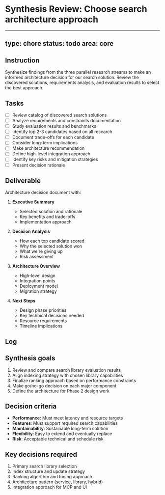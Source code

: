 # Synthesis Review: Choose search architecture approach

---
type: chore
status: todo
area: core
---


## Instruction
Synthesize findings from the three parallel research streams to make an informed architecture decision for our search solution. Review the discovered solutions, requirements analysis, and evaluation results to select the best approach.

## Tasks
- [ ] Review catalog of discovered search solutions
- [ ] Analyze requirements and constraints documentation
- [ ] Study evaluation results and benchmarks
- [ ] Identify top 2-3 candidates based on all research
- [ ] Document trade-offs for each candidate
- [ ] Consider long-term implications
- [ ] Make architecture recommendation
- [ ] Define high-level integration approach
- [ ] Identify key risks and mitigation strategies
- [ ] Present decision rationale

## Deliverable
Architecture decision document with:

1. **Executive Summary**
   - Selected solution and rationale
   - Key benefits and trade-offs
   - Implementation approach

2. **Decision Analysis**
   - How each top candidate scored
   - Why the selected solution won
   - What we're giving up
   - Risk assessment

3. **Architecture Overview**
   - High-level design
   - Integration points
   - Deployment model
   - Migration strategy

4. **Next Steps**
   - Design phase priorities
   - Key technical decisions needed
   - Resource requirements
   - Timeline implications

## Log

## Synthesis goals
1. Review and compare search library evaluation results
2. Align indexing strategy with chosen library capabilities
3. Finalize ranking approach based on performance constraints
4. Make go/no-go decision on each major component
5. Define the architecture for Phase 2 design work

## Decision criteria
- **Performance**: Must meet latency and resource targets
- **Features**: Must support required search capabilities
- **Maintainability**: Sustainable long-term solution
- **Flexibility**: Easy to extend and eventually replace
- **Risk**: Acceptable technical and schedule risk

## Key decisions required
1. Primary search library selection
2. Index structure and update strategy
3. Ranking algorithm and tuning approach
4. Architecture pattern (service, library, hybrid)
5. Integration approach for MCP and UI

